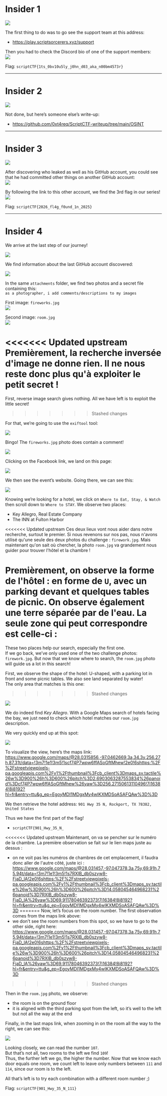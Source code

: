 # Insider 1

![](attachment/e7cb35f8aae4e71d82958d1494f64ee9.png)

The first thing to do was to go see the support team at this address:  
- https://play.scriptsorcerers.xyz/support

Then you had to check the Discord bio of one of the support members:  
![](attachment/d4525b3c1da67959fd9ee792f31226cf.png)

Flag: `scriptCTF{1ts_0bv10u5ly_j0hn_d03_aka_n00bm4573r}`

___
# Insider 2

![](attachment/bf415318bfee7c0abb3e43ceabd41247.png)

Not done, but here’s someone else’s write-up:  
- https://github.com/0xt4req/ScriptCTF-writeup/tree/main/OSINT

___
# Insider 3

![](attachment/b27af378ccb3a0e6c60739ed6fe319d9.png)

After discovering who leaked as well as his GitHub account, you could see that he had committed other things on another GitHub account:  
![](attachment/43be3fc9b10ac7694d83fbc405e0ee59.png)

By following the link to this other account, we find the 3rd flag in our series!  
![](attachment/0c87a1d600da3f872e8d225f3d9e6eb6.png)

Flag: `scriptCTF{2026_fl4g_f0und_1n_2025}`

___
# Insider 4

We arrive at the last step of our journey!  

![](attachment/589bd115615d96b5a6fc1b01fa8471e0.png)

We find information about the last GitHub account discovered:  

![](attachment/faf1c5cfe9a6c10ba229cf14eaec7292.png)

In the same `attachments` folder, we find two photos and a secret file containing this:  
`as a photographer, i add comments/descriptions to my images`

First image: `fireworks.jpg`  
![](attachment/53e36f126ff5d738eaba45cbfcd8d21d.jpg)

Second image: `room.jpg`  
![](attachment/2e7e2819542561b0aa814dbec048a4b2.jpg)

<<<<<<< Updated upstream
Premièrement, la recherche inversée d'image ne donne rien. Il ne nous reste donc plus qu'à exploiter le petit secret !
=======
First, reverse image search gives nothing. All we have left is to exploit the little secret!  
>>>>>>> Stashed changes

For that, we’re going to use the `exiftool` tool:  

![](attachment/153ff5cbb6a5c1da48d4facbe466c8cc.png)

Bingo! The `fireworks.jpg` photo does contain a comment!  

![](attachment/0ec9c67a0aeae5958cf77a387e97203e.png)

Clicking on the Facebook link, we land on this page:  

![](attachment/8c3f2cfac93098ab8646a65a77835bca.png)

We then see the event’s website. Going there, we can see this:  

![](attachment/028c45ac9193ac87e8ae5db4c77265b7.png)

Knowing we’re looking for a hotel, we click on `Where to Eat, Stay, & Watch` then scroll down to `Where to STAY`. We observe two places:  
- Key Allegro, Real Estate Company  
- The INN at Fulton Harbor  

<<<<<<< Updated upstream
Ces deux lieux vont nous aider dans notre recherche, surtout le premier.
Si nous revenons sur nos pas, nous n'avons utilisé qu'une seule des deux photos du challenge : `firework.jpg`. Mais maintenant qu'on sait où chercher, la photo `room.jpg` va grandement nous guider pour trouver l'hôtel et la chambre !

Premièrement, on observe la forme de l'hôtel : en forme de `U`, avec un parking devant et quelques tables de picnic. On observe également une terre séparée par de l'eau.
La seule zone qui peut correspondre est celle-ci :
=======
These two places help our search, especially the first one.  
If we go back, we’ve only used one of the two challenge photos: `firework.jpg`. But now that we know where to search, the `room.jpg` photo will guide us a lot in this search!  

First, we observe the shape of the hotel: U-shaped, with a parking lot in front and some picnic tables. We also see land separated by water!  
The only area that matches is this one:  
>>>>>>> Stashed changes

![](attachment/702e3a2e155a1c3899e4694d1d5dd5aa.png)

We do indeed find *Key Allegro*. With a Google Maps search of hotels facing the bay, we just need to check which hotel matches our `room.jpg` description.  

We very quickly end up at this spot:  

![](attachment/25393ab7a92a3242a875324f86437784.png)

To visualize the view, here’s the maps link: https://www.google.com/maps/@28.0315856,-97.0462669,3a,34.3y,256.27h,87.31t/data=!3m7!1e1!3m5!1scf74P7wpw6ffASoGftMhew!2e0!6shttps:%2F%2Fstreetviewpixels-pa.googleapis.com%2Fv1%2Fthumbnail%3Fcb_client%3Dmaps_sv.tactile%26w%3D900%26h%3D600%26pitch%3D2.6903063287553834%26panoid%3Dcf74P7wpw6ffASoGftMhew%26yaw%3D256.27150613110496!7i16384!8i8192?hl=fr&entry=ttu&g_ep=EgoyMDI1MDgxMy4wIKXMDSoASAFQAw%3D%3D  

We then retrieve the hotel address: `901 Hwy 35 N, Rockport, TX 78382, United States`  

Thus we have the first part of the flag!  
- `scriptCTF{901_Hwy_35_N_`  

<<<<<<< Updated upstream
Maintenant, on va se pencher sur le numéro de la chambre. La première observation se fait sur le lien maps juste au dessus : 
- on ne voit pas les numéros de chambres de cet emplacement, il faudra donc aller de l'autre côté, juste ici : https://www.google.com/maps/@28.031457,-97.047378,3a,75y,69.91h,75.94t/data=!3m7!1e1!3m5!1s7RXlB_db0szyw8-FjaD_lA!2e0!6shttps:%2F%2Fstreetviewpixels-pa.googleapis.com%2Fv1%2Fthumbnail%3Fcb_client%3Dmaps_sv.tactile%26w%3D900%26h%3D600%26pitch%3D14.058045464968231%26panoid%3D7RXlB_db0szyw8-FjaD_lA%26yaw%3D69.91178046392373!7i16384!8i8192?hl=fr&entry=ttu&g_ep=EgoyMDI1MDgxMy4wIKXMDSoASAFQAw%3D%3D
=======
Now, let’s focus on the room number. The first observation comes from the maps link above:  
- we don’t see the room numbers from this spot, so we have to go to the other side, right here: https://www.google.com/maps/@28.031457,-97.047378,3a,75y,69.91h,75.94t/data=!3m7!1e1!3m5!1s7RXlB_db0szyw8-FjaD_lA!2e0!6shttps:%2F%2Fstreetviewpixels-pa.googleapis.com%2Fv1%2Fthumbnail%3Fcb_client%3Dmaps_sv.tactile%26w%3D900%26h%3D600%26pitch%3D14.058045464968231%26panoid%3D7RXlB_db0szyw8-FjaD_lA%26yaw%3D69.91178046392373!7i16384!8i8192?hl=fr&entry=ttu&g_ep=EgoyMDI1MDgxMy4wIKXMDSoASAFQAw%3D%3D  
>>>>>>> Stashed changes

Then in the `room.jpg` photo, we observe:  
- the room is on the ground floor  
- it is aligned with the third parking spot from the left, so it’s well to the left but not all the way at the end  

Finally, in the last maps link, when zooming in on the room all the way to the right, we can see this:  

![](attachment/91972574d4445ccfd2cff936a30b3c52.png)

Looking closely, we can read the number `107`.  
But that’s not all, two rooms to the left we find `109`!  
Thus, the further left we go, the higher the number. Now that we know each door equals one room, we count left to leave only numbers between `111` and `114`, since our room is to the left.  

All that’s left is to try each combination with a different room number ;)  

Flag: `scriptCTF{901_Hwy_35_N_111}`
